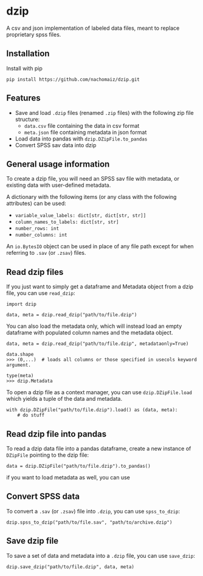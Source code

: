 # dzip
A csv and json implementation of labeled data files, meant to replace proprietary spss files.

## Installation
Install with pip

```pip install https://github.com/nachomaiz/dzip.git```


## Features
- Save and load `.dzip` files (renamed `.zip` files) with the following zip file structure:
    - `data.csv` file containing the data in csv format
    - `meta.json` file containing metadata in json format
- Load data into pandas with `dzip.DZipFile.to_pandas`
- Convert SPSS sav data into dzip

## General usage information
To create a dzip file, you will need an SPSS sav file with metadata, or existing data with user-defined metadata.

A dictionary with the following items (or any class with the following attributes) can be used:
- `variable_value_labels: dict[str, dict[str, str]]`
- `column_names_to_labels: dict[str, str]`
- `number_rows: int`
- `number_columns: int`

An `io.BytesIO` object can be used in place of any file path except for when referring to `.sav` (or `.zsav`) files.


## Read dzip files
If you just want to simply get a dataframe and Metadata object from a dzip file, you can use `read_dzip`:
```
import dzip

data, meta = dzip.read_dzip("path/to/file.dzip")
```

You can also load the metadata only, which will instead load an empty dataframe with populated column names and the metadata object.
```
data, meta = dzip.read_dzip("path/to/file.dzip", metadataonly=True)

data.shape
>>> (0,...)  # loads all columns or those specified in usecols keyword argument.

type(meta)
>>> dzip.Metadata
```

To open a dzip file as a context manager, you can use `dzip.DZipFile.load` which yields a tuple of the data and metadata.
```
with dzip.DZipFile("path/to/file.dzip").load() as (data, meta):
    # do stuff
```

## Read dzip file into pandas
To read a dzip data file into a pandas dataframe, create a new instance of `DZipFile` pointing to the dzip file:

```
data = dzip.DZipFile("path/to/file.dzip").to_pandas()
```

if you want to load metadata as well, you can use 

## Convert SPSS data
To convert a `.sav` (or `.zsav`) file into `.dzip`, you can use `spss_to_dzip`:

```
dzip.spss_to_dzip("path/to/file.sav", "path/to/archive.dzip")
```

## Save dzip file
To save a set of data and metadata into a `.dzip` file, you can use `save_dzip`:

```
dzip.save_dzip("path/to/file.dzip", data, meta)
```
